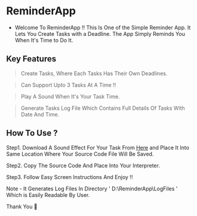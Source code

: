 # ReminderApp

* Welcome To ReminderApp !! This Is One of the Simple Reminder App. It Lets You Create Tasks with a Deadline. The App Simply Reminds You When It's Time to Do It.

## Key Features

> Create Tasks, Where Each Tasks Has Their Own Deadlines.

> Can Support Upto 3 Tasks At A Time !!

> Play A Sound When It's Your Task Time.

> Generate Tasks Log File Which Contains Full Details Of Tasks With Date And Time.
 
## How To Use ?

Step1. Download A Sound Effect For Your Task From [Here](https://drive.google.com/file/d/1WjE66ErHrdE1igPC41j-iDcEiG1fvdKl/view?usp=sharing
"Sound File") and Place It Into Same Location Where Your Source Code File Will Be Saved.

Step2. Copy The Source Code And Place Into Your Interpreter.

Step3. Follow Easy Screen Instructions And Enjoy !!

Note - It Generates Log Files In Directory ' D:\ReminderApp\LogFiles ' Which is Easily Readable By User.

Thank You 👻 
